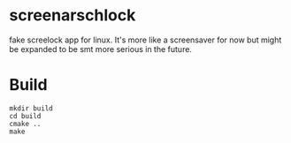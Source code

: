 # screenarschlock
fake screelock app for linux. It's more like a screensaver for now but might be expanded to be smt more serious in the future.

# Build
```
mkdir build
cd build
cmake ..
make
```
